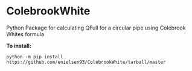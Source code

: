 # ColebrookWhite
Python Package for calculating QFull for a circular pipe using Colebrook Whites formula

<b>To install:</b>

```
python -m pip install https://github.com/enielsen93/ColebrookWhite/tarball/master
```
